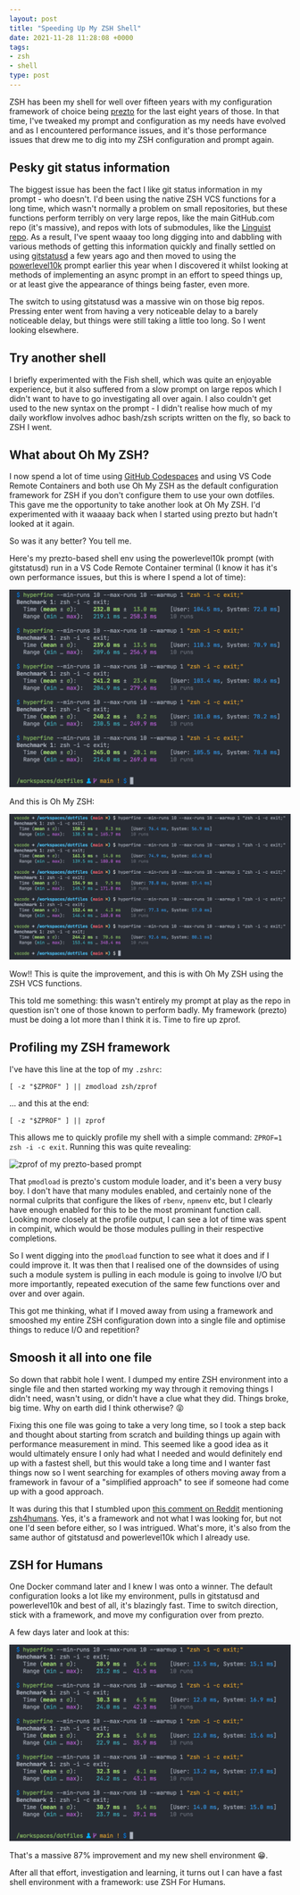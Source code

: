 ```yaml
---
layout: post
title: "Speeding Up My ZSH Shell"
date: 2021-11-28 11:28:08 +0000
tags:
- zsh
- shell
type: post
---
```


ZSH has been my shell for well over fifteen years with my configuration framework of choice being [prezto](https://github.com/sorin-ionescu/prezto) for the last eight years of those. In that time, I've tweaked my prompt and configuration as my needs have evolved and as I encountered performance issues, and it's those performance issues that drew me to dig into my ZSH configuration and prompt again.

## Pesky git status information

The biggest issue has been the fact I like git status information in my prompt - who doesn't. I'd been using the native ZSH VCS functions for a long time, which wasn't normally a problem on small repositories, but these functions perform terribly on very large repos, like the main GitHub.com repo (it's massive), and repos with lots of submodules, like the [Linguist repo](https://github.com/github/linguist). As a result, I've spent waaay too long digging into and dabbling with various methods of getting this information quickly and finally settled on using [gitstatusd](https://github.com/romkatv/gitstatus) a few years ago and then moved to using the [powerlevel10k](https://github.com/romkatv/powerlevel10k) prompt earlier this year when I discovered it whilst looking at methods of implementing an async prompt in an effort to speed things up, or at least give the appearance of things being faster, even more.

The switch to using gitstatusd was a massive win on those big repos. Pressing enter went from having a very noticeable delay to a barely noticeable delay, but things were still taking a little too long. So I went looking elsewhere.

## Try another shell

I briefly experimented with the Fish shell, which was quite an enjoyable experience, but it also suffered from a slow prompt on large repos which I didn't want to have to go investigating all over again. I also couldn't get used to the new syntax on the prompt - I didn't realise how much of my daily workflow involves adhoc bash/zsh scripts written on the fly, so back to ZSH I went.

## What about Oh My ZSH?

I now spend a lot of time using [GitHub Codespaces](https://github.com/features/codespaces) and using VS Code Remote Containers and both use Oh My ZSH as the default configuration framework for ZSH if you don't configure them to use your own dotfiles. This gave me the opportunity to take another look at Oh My ZSH. I'd experimented with it waaaay back when I started using prezto but hadn't looked at it again.

So was it any better? You tell me. 

Here's my prezto-based shell env using the powerlevel10k prompt (with gitstatusd) run in a VS Code Remote Container terminal (I know it has it's own performance issues, but this is where I spend a lot of time):

![Timing my prezto-based prompt](/img/dotfiles-prezto.png)

And this is Oh My ZSH:

![Timing my OMZ-based prompt](/img/dotfiles-oh-my-zsh.png)


Wow!! This is quite the improvement, and this is with Oh My ZSH using the ZSH VCS functions.

This told me something: this wasn't entirely my prompt at play as the repo in question isn't one of those known to perform badly. My framework (prezto) must be doing a lot more than I think it is. Time to fire up zprof.

## Profiling my ZSH framework

I've have this line at the top of my `.zshrc`:

```shell
[ -z "$ZPROF" ] || zmodload zsh/zprof
```

... and this at the end:

```shell
[ -z "$ZPROF" ] || zprof
```

This allows me to quickly profile my shell with a simple command: `ZPROF=1 zsh -i -c exit`. Running this was quite revealing:

![zprof of my prezto-based prompt](/img/zprof-prezto.png)

That `pmodload` is prezto's custom module loader, and it's been a very busy boy. I don't have that many modules enabled, and certainly none of the normal culprits that configure the likes of `rbenv`, `npmenv` etc, but I clearly have enough enabled for this to be the most prominant function call. Looking more closely at the profile output, I can see a lot of time was spent in compinit, which would be those modules pulling in their respective completions.

So I went digging into the `pmodload` function to see what it does and if I could improve it. It was then that I realised one of the downsides of using such a module system is pulling in each module is going to involve I/O but more importantly, repeated execution of the same few functions over and over and over again.

This got me thinking, what if I moved away from using a framework and smooshed my entire ZSH configuration down into a single file and optimise things to reduce I/O and repetition?

## Smoosh it all into one file

So down that rabbit hole I went. I dumped my entire ZSH environment into a single file and then started working my way through it removing things I didn't need, wasn't using, or didn't have a clue what they did. Things broke, big time. Why on earth did I think otherwise? 😝

Fixing this one file was going to take a very long time, so I took a step back and thought about starting from scratch and building things up again with performance measurement in mind. This seemed like a good idea as it would ultimately ensure I only had what I needed and would definitely end up with a fastest shell, but this would take a long time and I wanter fast things now so I went searching for examples of others moving away from a framework in favour of a "simplified approach" to see if someone had come up with a good approach. 

It was during this that I stumbled upon [this comment on Reddit](https://www.reddit.com/r/zsh/comments/ipw8ap/do_you_guys_still_use_frameworks_and_plugins/g4mhc59/) mentioning [zsh4humans](https://github.com/romkatv/zsh4humans/). Yes, it's a framework and not what I was looking for, but not one I'd seen before either, so I was intrigued. What's more, it's also from the same author of gitstatusd and powerlevel10k which I already use.

## ZSH for Humans

One Docker command later and I knew I was onto a winner. The default configuration looks a lot like my environment, pulls in gitstatusd and powerlevel10k and best of all, it's blazingly fast. Time to switch direction, stick with a framework, and move my configuration over from prezto.

A few days later and look at this:

![Timing my zsh4humans-based prompt](/img/dotfiles-zsh4humans.png)

That's a massive 87% improvement and my new shell environment 😁.

After all that effort, investigation and learning, it turns out I can have a fast shell environment with a framework: use ZSH For Humans.
